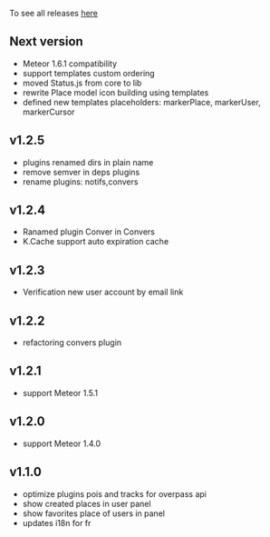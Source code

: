 
To see all releases [here](https://github.com/Keplerjs/Kepler/releases)

## Next version
- Meteor 1.6.1 compatibility
- support templates custom ordering
- moved Status.js from core to lib
- rewrite Place model icon building using templates
- defined new templates placeholders: markerPlace, markerUser, markerCursor

## v1.2.5
- plugins renamed dirs in plain name
- remove semver in deps plugins
- rename plugins: notifs,convers

## v1.2.4

- Ranamed plugin Conver in Convers
- K.Cache support auto expiration cache

## v1.2.3
- Verification new user account by email link

## v1.2.2
- refactoring convers plugin

## v1.2.1
- support Meteor 1.5.1

## v1.2.0
- support Meteor 1.4.0

## v1.1.0
- optimize plugins pois and tracks for overpass api
- show created places in user panel
- show favorites place of users in panel
- updates i18n for fr

